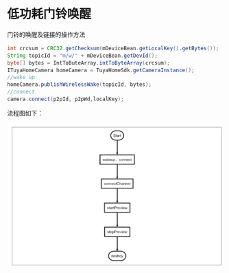 # 低功耗门铃唤醒

门铃的唤醒及链接的操作方法

```java
int crcsum = CRC32.getChecksum(mDeviceBean.getLocalKey().getBytes());
String topicId = "m/w/" + mDeviceBean.getDevId();
byte[] bytes = IntToButeArray.intToByteArray(crcsum);
ITuyaHomeCamera homeCamera = TuyaHomeSdk.getCameraInstance();
//wake up
homeCamera.publishWirelessWake(topicId, bytes); 
//connect
camera.connect(p2pId, p2pWd,localKey);
```



流程图如下：

![](./images/wakeup_flow.png)



